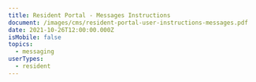 ```yaml
---
title: Resident Portal - Messages Instructions
document: /images/cms/resident-portal-user-instructions-messages.pdf
date: 2021-10-26T12:00:00.000Z
isMobile: false
topics:
  - messaging
userTypes:
  - resident
---
```

